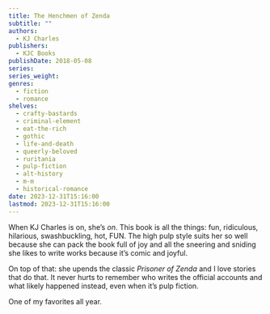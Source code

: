 ```yaml
---
title: The Henchmen of Zenda
subtitle: ""
authors:
  - KJ Charles
publishers:
  - KJC Books
publishDate: 2018-05-08
series: 
series_weight: 
genres:
  - fiction
  - romance
shelves:
  - crafty-bastards
  - criminal-element
  - eat-the-rich
  - gothic
  - life-and-death
  - queerly-beloved
  - ruritania
  - pulp-fiction
  - alt-history
  - m-m
  - historical-romance
date: 2023-12-31T15:16:00
lastmod: 2023-12-31T15:16:00
---
```

When KJ Charles is on, she’s _on_. This book is all the things: fun, ridiculous, hilarious, swashbuckling, hot, FUN. The high pulp style suits her so well because she can pack the book full of joy and all the sneering and sniding she likes to write works because it’s comic and joyful.

On top of that: she upends the classic _Prisoner of Zenda_ and I love stories that do that. It never hurts to remember who writes the official accounts and what likely happened instead, even when it’s pulp fiction.

One of my favorites all year.